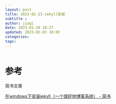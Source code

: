 ```yaml
---
layout: post
title: 2023-01-23-Jekyll安装
subtitle :
author: jiaqi
date: 2023-01-28 18:27
updated: 2023-02-03 10:03
categories: 
tags:
---
```

```toc
```


# 参考
简书文章

[在windows下安装jekyll（一个很好地博客系统） - 简书](https://www.jianshu.com/p/88e3474cef72)